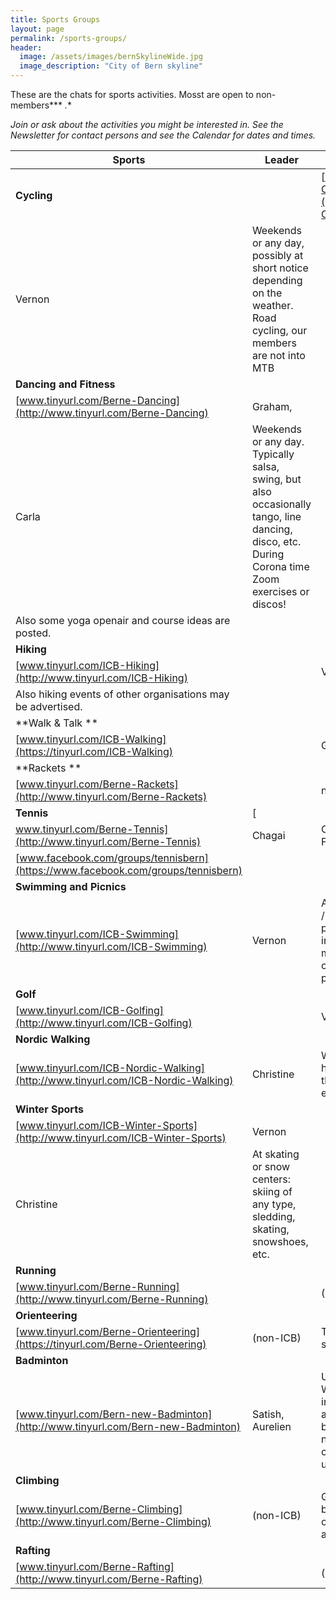 ```yaml
---
title: Sports Groups
layout: page
permalink: /sports-groups/
header:
  image: /assets/images/bernSkylineWide.jpg
  image_description: "City of Bern skyline"
---
```


These are the chats for sports activities. Mosst are open to non-members*** *.**

*Join or ask about the activities you might be interested in. See the Newsletter for contact persons and see the Calendar for dates and times.*

|**Sports**|**Leader**|**When and Where**|
|---|---|---|
|**Cycling**|&nbsp; &nbsp; &nbsp; &nbsp; |[www.tinyurl.com/ICB-Cycling](http://www.tinyurl.com/ICB-Cycling)|Gary,|
|Vernon|Weekends or any day, possibly at short notice depending on the weather. Road cycling, our members are not into MTB |
|**Dancing and Fitness&nbsp;&nbsp;**|
|[www.tinyurl.com/Berne-Dancing](http://www.tinyurl.com/Berne-Dancing)|Graham,|
|Carla|Weekends or any day. Typically salsa, swing, but also occasionally tango, line dancing, disco, etc. During Corona time Zoom exercises or discos!&nbsp;|
|Also some yoga openair and course ideas are posted.|
|**Hiking&nbsp;&nbsp;&nbsp;&nbsp;&nbsp;&nbsp;&nbsp;&nbsp;&nbsp;&nbsp;&nbsp;**|&nbsp;&nbsp;|
|[www.tinyurl.com/ICB-Hiking](http://www.tinyurl.com/ICB-Hiking)|&nbsp;&nbsp;|Vernon|Longer walks in the mountains or countryside. Hikes are planned in advance and advertised in the ICB Newsletter and Calendar, and changes depending on weather etc are notified in the chat. Spinoff chats may be used for individual events. |
|Also hiking events of other organisations may be advertised.|
|**Walk &amp; Talk **|&nbsp;&nbsp;|
|[www.tinyurl.com/ICB-Walking](https://tinyurl.com/ICB-Walking)|&nbsp;|Graham|Short walks in Berne and other towns, often featuring special themes or places, and sometimes finishingwith snacks drinks or pizzas (thanks FIlipe)|
|**Rackets **|&nbsp;&nbsp;|
|[www.tinyurl.com/Berne-Rackets](http://www.tinyurl.com/Berne-Rackets)| |no leader|Occsional tennis, badminton, table tennis or squash. Monthly multi-sport events may be held in a sport center (usually Kehrsatz). Outdoor speedminton or frisbee or other games in park or school playground|
|**Tennis**|[
www.tinyurl.com/Berne-Tennis](http://www.tinyurl.com/Berne-Tennis)|Chagai|Open tennis group. Also on Facebook:|
|[www.facebook.com/groups/tennisbern](https://www.facebook.com/groups/tennisbern)| |
|**Swimming and Picnics&nbsp;**|
|[www.tinyurl.com/ICB-Swimming](http://www.tinyurl.com/ICB-Swimming)|Vernon|Any day at a pool, lake or spa / wellness. Activities may be proposed at short notice, for instance at noon for a Marzili meeting at 5 pm. In summer, often an event includes a picnic or barbecue.|
|**Golf&nbsp;**|
|[www.tinyurl.com/ICB-Golfing](http://www.tinyurl.com/ICB-Golfing)|**&nbsp;**|Veronica|At the Moossee Goilf Center or a private course. Some events are for licenced players only.|
|**Nordic Walking**|
|[www.tinyurl.com/ICB-Nordic-Walking](http://www.tinyurl.com/ICB-Nordic-Walking)|Christine|We help with instruction on how to use the poles to get the most out of this form of exercise.|
|**Winter Sports**|&nbsp;&nbsp;|
|[www.tinyurl.com/ICB-Winter-Sports](http://www.tinyurl.com/ICB-Winter-Sports)|Vernon|
|Christine|At skating or snow centers: skiing of any type, sledding, skating, snowshoes, etc. |
|**Running&nbsp;**|
|[www.tinyurl.com/Berne-Running](http://www.tinyurl.com/Berne-Running)|  |(non-ICB)|Runners in Berne|
|**Orienteering**|
|[www.tinyurl.com/Berne-Orienteering](https://tinyurl.com/Berne-Orienteering)|(non-ICB)|The sport of Orienteering - see a 5 min video |[www.youtu.be/26Zc5AVkFis](https://youtu.be/26Zc5AVkFis)|
|**Badminton**|
|[www.tinyurl.com/Bern-new-Badminton](http://www.tinyurl.com/Bern-new-Badminton)|Satish, Aurelien|Usually on Sunday at 18:30. We ask on Friday who is interested in playing, setting a RSVP deadline. Courts are booked depending on the numbers. Playing time and costs are shared fairly - usually about CHF 6 an hour|
|**Climbing**|
|[www.tinyurl.com/Berne-Climbing](http://www.tinyurl.com/Berne-Climbing)|(non-ICB)|Group for climbing and bouldering, indoors and outdoors, via ferrata. Places and plans.|
|**Rafting**|
|[www.tinyurl.com/Berne-Rafting](http://www.tinyurl.com/Berne-Rafting)| |(none)|River and lake rafting, kayaking and canoeing, sailing, stand-up paddling and wind-surfing, and anything which might be invented next week. |
